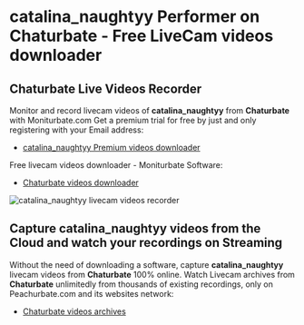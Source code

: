 # catalina_naughtyy Performer on Chaturbate - Free LiveCam videos downloader

## Chaturbate Live Videos Recorder

Monitor and record livecam videos of **catalina_naughtyy** from **Chaturbate** with Moniturbate.com
Get a premium trial for free by just and only registering with your Email address:
* [catalina_naughtyy Premium videos downloader](https://moniturbate.com/request-demo-licence-key.html)

Free livecam videos downloader - Moniturbate Software:
* [Chaturbate videos downloader](https://moniturbate.com/moniturbate-download-software.html)

![catalina_naughtyy livecam videos recorder](https://peachurnet.com/templates/moniturbate-software.png)


## Capture catalina_naughtyy videos from the Cloud and watch your recordings on Streaming

Without the need of downloading a software, capture **catalina_naughtyy** livecam videos from **Chaturbate** 100% online.
Watch Livecam archives from **Chaturbate** unlimitedly from thousands of existing recordings, only on Peachurbate.com and its websites network:
* [Chaturbate videos archives](https://peachurnet.com/)
